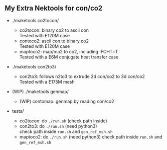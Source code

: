 ## My Extra Nektools for con/co2

- ./maketools co2tocon/
  - co2tocon: binary co2 to ascii con  
    Tested with E120M case  
  - contoco2: ascii con to binary co2  
    Tested with E120M case  
  - maptoco2: map/ma2 to co2, including IFCHT=T   
    Tested with a E6M conjugate heat transfer case

- ./maketools con2to3/
  - con2to3: follows n2to3 to extrude 2d con/co2 to 3d con/co2   
    Tested with a E175M mesh  

- (WIP) ./maketools genmap/
  - (WIP) contomap: genmap by reading con/co2

- tests/
  - co2tocon: do `./run.sh` (check path inside)  
  - con2to3: do `./run.sh` (need python3)  
    check path inside `run.sh` and `gen_ref_msh.sh`
  - maptoco2: do `./run.sh` (need python3)
    check path inside `run.sh` and `gen_ref_msh.sh`


